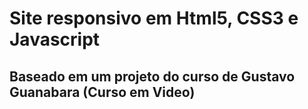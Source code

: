 # Site responsivo em Html5, CSS3 e Javascript
## Baseado em um projeto do curso de Gustavo Guanabara (Curso em Video)

